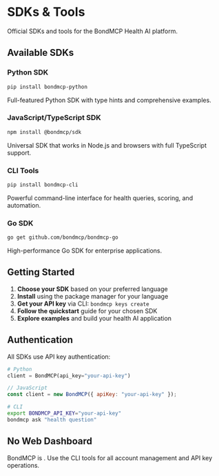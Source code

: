 # SDKs & Tools

Official SDKs and tools for the BondMCP Health AI platform.

## Available SDKs

### Python SDK

```bash
pip install bondmcp-python
```

Full-featured Python SDK with type hints and comprehensive examples.

### JavaScript/TypeScript SDK

```bash
npm install @bondmcp/sdk
```

Universal SDK that works in Node.js and browsers with full TypeScript support.

### CLI Tools

```bash
pip install bondmcp-cli
```

Powerful command-line interface for health queries, scoring, and automation.

### Go SDK

```bash
go get github.com/bondmcp/bondmcp-go
```

High-performance Go SDK for enterprise applications.

## Getting Started

1. **Choose your SDK** based on your preferred language
2. **Install** using the package manager for your language
3. **Get your API key** via CLI: `bondmcp keys create`
4. **Follow the quickstart** guide for your chosen SDK
5. **Explore examples** and build your health AI application

## Authentication

All SDKs use API key authentication:

```python
# Python
client = BondMCP(api_key="your-api-key")
```

```javascript
// JavaScript
const client = new BondMCP({ apiKey: "your-api-key" });
```

```bash
# CLI
export BONDMCP_API_KEY="your-api-key"
bondmcp ask "health question"
```

## No Web Dashboard

BondMCP is . Use the CLI tools for all account management and API key operations.
